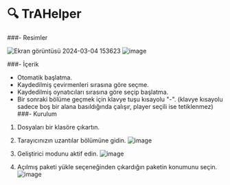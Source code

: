 # 🔍 TrAHelper
###- Resimler

![Ekran görüntüsü 2024-03-04 153623](https://github.com/thescrayx/Turkanime-Helper/assets/61876272/6197b822-fd49-4fee-8cd2-d1e1dfed457d)
![image](https://github.com/thescrayx/Turkanime-Helper/assets/61876272/c0f501d1-5a8c-4e64-a8b9-213b808d75dd)

###- İçerik
  - Otomatik başlatma.
  - Kaydedilmiş çevirmenleri sırasına göre seçme.
  - Kaydedilmiş oynatıcıları sırasına göre seçip başlatma.
  - Bir sonraki bölüme geçmek için klavye tuşu kısayolu "-". (klavye kısayolu sadece boş bir alana basıldığında çalışır, player seçili ise tetiklenmez)
###- Kurulum
  1. Dosyaları bir klasöre çıkartın.
  2. Tarayıcınızın uzantılar bölümüne gidin.
     ![image](https://github.com/thescrayx/Turkanime-Helper/assets/61876272/1fb8350d-42af-4f7c-8e99-0e636d8cc41d)
     
  4. Geliştirici modunu aktif edin.
     ![image](https://github.com/thescrayx/Turkanime-Helper/assets/61876272/e3a8893a-1a63-41fc-ae59-9b7d591a102d)
     
  5. Açılmış paketi yükle seçeneğinden çıkardığın paketin konumunu seçin.
     ![image](https://github.com/thescrayx/Turkanime-Helper/assets/61876272/1d1a3148-c4f6-4d89-9b3b-c2c21dfca8bf)


